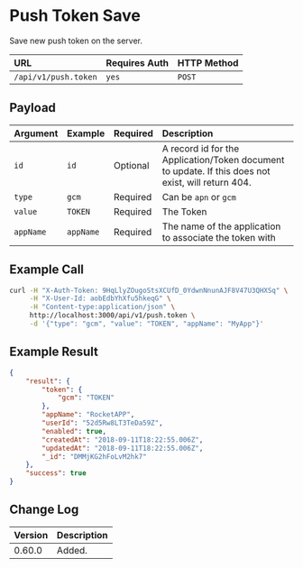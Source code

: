 # Push Token Save

Save new push token on the server.

| URL | Requires Auth | HTTP Method |
| :--- | :--- | :--- |
| `/api/v1/push.token` | `yes` | `POST` |

## Payload

| Argument | Example | Required | Description |
| :--- | :--- | :--- | :--- |
| `id`      | `id`      | Optional | A record id for the Application/Token document to update. If this does not exist, will return 404. |
| `type`    | `gcm`     | Required | Can be `apn` or `gcm` |
| `value`   | `TOKEN`   | Required | The Token |
| `appName` | `appName` | Required | The name of the application to associate the token with |

## Example Call

```bash
curl -H "X-Auth-Token: 9HqLlyZOugoStsXCUfD_0YdwnNnunAJF8V47U3QHXSq" \
     -H "X-User-Id: aobEdbYhXfu5hkeqG" \
     -H "Content-type:application/json" \
     http://localhost:3000/api/v1/push.token \
     -d '{"type": "gcm", "value": "TOKEN", "appName": "MyApp"}'
```

## Example Result

```json
{
    "result": {
        "token": {
            "gcm": "TOKEN"
        },
        "appName": "RocketAPP",
        "userId": "52d5Rw8LT3TeDa59Z",
        "enabled": true,
        "createdAt": "2018-09-11T18:22:55.006Z",
        "updatedAt": "2018-09-11T18:22:55.006Z",
        "_id": "DMMjKG2hFoLvM2hk7"
    },
    "success": true
}
```

## Change Log

| Version | Description |
| :--- | :--- |
| 0.60.0 | Added. |